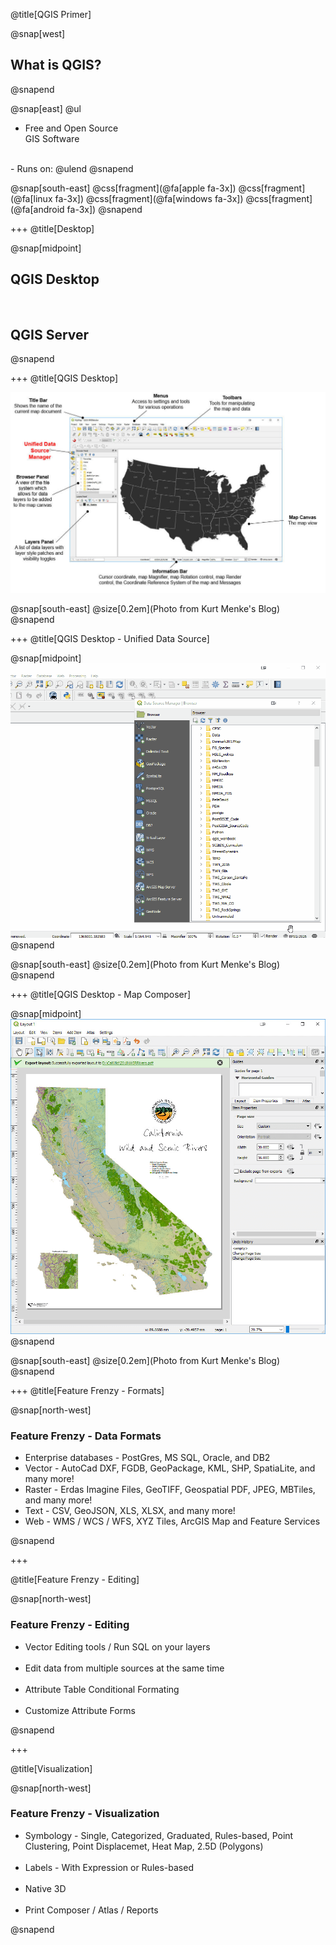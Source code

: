 @title[QGIS Primer]

@snap[west]
<h2>What is QGIS?</h2>
@snapend

@snap[east]
@ul
- Free and Open Source<br>GIS Software
<br>
- Runs on:
@ulend
@snapend

@snap[south-east]
@css[fragment](@fa[apple fa-3x]) @css[fragment](@fa[linux fa-3x]) @css[fragment](@fa[windows fa-3x]) @css[fragment](@fa[android fa-3x]) 
@snapend

+++
@title[Desktop]

@snap[midpoint]
<h2>QGIS Desktop</h2>
<br>
<h2>QGIS Server</h2>
@snapend

+++
@title[QGIS Desktop]

![](./assets/images/QGIS3red.jpg)

@snap[south-east]
@size[0.2em](Photo from Kurt Menke's Blog)
@snapend

+++
@title[QGIS Desktop - Unified Data Source]

@snap[midpoint]
![](./assets/images/DataSourceManager.gif)
@snapend

@snap[south-east]
@size[0.2em](Photo from Kurt Menke's Blog)
@snapend

+++
@title[QGIS Desktop - Map Composer]

@snap[midpoint]
![](./assets/images/MapComposer1.png)
@snapend

@snap[south-east]
@size[0.2em](Photo from Kurt Menke's Blog)
@snapend

+++
@title[Feature Frenzy - Formats]

@snap[north-west]
<h3>Feature Frenzy - Data Formats</h3>
<ul>
  <li>Enterprise databases - PostGres, MS SQL, Oracle, and DB2</li>
  <li>Vector - AutoCad DXF, FGDB, GeoPackage, KML, SHP, SpatiaLite, and many more!</li>
  <li>Raster - Erdas Imagine Files, GeoTIFF, Geospatial PDF, JPEG, MBTiles, and many more!</li>
  <li>Text - CSV, GeoJSON, XLS, XLSX, and many more!</li>
  <li>Web - WMS / WCS / WFS, XYZ Tiles, ArcGIS Map and Feature Services</li>
</ul>

@snapend

+++

@title[Feature Frenzy - Editing]

@snap[north-west]
<h3>Feature Frenzy - Editing</h3>

<ul>
  <li>Vector Editing tools / Run SQL on your layers</li>
  </br>
  <li>Edit data from multiple sources at the same time</li>
  </br>
  <li>Attribute Table Conditional Formating</li>
  </br>
  <li>Customize Attribute Forms</li>
</ul>

@snapend

+++

@title[Visualization]

@snap[north-west]
<h3>Feature Frenzy - Visualization</h3>
<ul>
  <li>Symbology - Single, Categorized, Graduated, Rules-based, Point Clustering, Point Displacemet, Heat Map, 2.5D (Polygons)</li>
  </br>
  <li>Labels - With Expression or Rules-based</li>
  </br>
  <li>Native 3D</li>
  </br>
  <li>Print Composer / Atlas / Reports</li>
</ul>

@snapend
